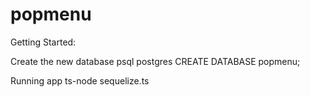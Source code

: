 # popmenu

Getting Started:

Create the new database
psql postgres
CREATE DATABASE popmenu;

Running app
ts-node sequelize.ts
